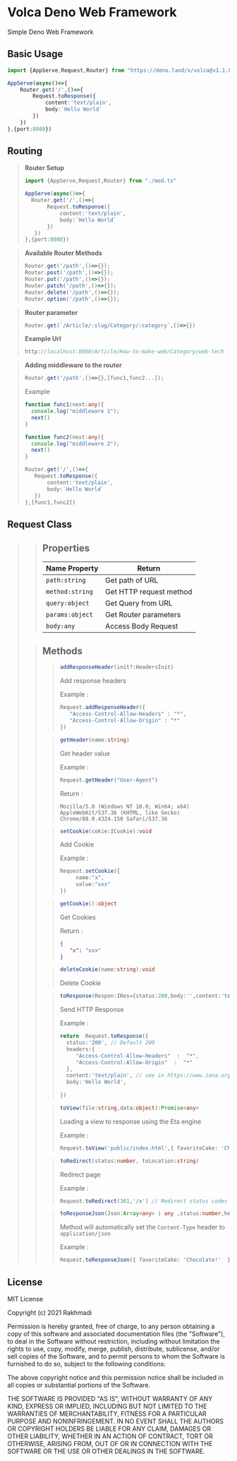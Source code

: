 # Volca Deno Web Framework

Simple Deno Web Framework 

## Basic Usage

```ts
import {AppServe,Request,Router} from "https://deno.land/x/volca@v1.1.0/mod.ts"

AppServe(async()=>{
    Router.get('/',()=>{
        Request.toResponse({
            content:'text/plain',
            body:`Hello World`
        })
    })
},{port:8080})
```

## Routing
>
> **Router Setup**
>```ts
>import {AppServe,Request,Router} from "./mod.ts"
>
>AppServe(async()=>{
>   Router.get('/',()=>{
>        Request.toResponse({
>            content:'text/plain',
>            body:`Hello World`
>        })
>    })
>},{port:8080})
>```
>

> **Available Router Methods**
>```ts
>Router.get('/path',()=>{});
>Router.post('/path',()=>{});
>Router.put('/path',()=>{});
>Router.patch('/path',()=>{});
>Router.delete('/path',()=>{});
>Router.option('/path',()=>{});
>```

>
> **Router parameter**
> ```ts 
>Router.get(`/Article/:slug/Category/:category`,()=>{})
>```
> **Example Url**
>```ts
>http://localhost:8080/Article/How-to-make-web/Category/web-tech
>```

>**Adding middleware to the router**
>```ts
> Router.get('/path',()=>{},[func1,func2...]);
>```
>
>Example
>```ts
>function func1(next:any){
>   console.log("middleware 1");
>   next()         
>}
>
> function func2(next:any){
>   console.log("middleware 2");
>   next()         
>}
>
>Router.get('/',()=>{
>    Request.toResponse({
>        content:'text/plain',
>        body:`Hello World`
>    })
>},[func1,func2])
>```
>

## Request Class
>
> >## Properties
> > | Name Property | Return  
> > |--|--|
> > | ``` path:string ``` | Get path of URL |
> > | ``` method:string ``` | Get HTTP request method |
> > | ``` query:object ``` | Get Query from URL |
> > | ``` params:object ``` | Get Router parameters |
> > | ``` body:any ``` | Access Body Request |
>
> > ## Methods
> > >```ts
> > >addResponseHeader(init?:HeadersInit)
> > >```
> > > Add response headers
> > >
> > > Example :
> > > ```ts
> > >Request.addResponseHeader({
> > >    "Access-Control-Allow-Headers" : "*",
> > >    "Access-Control-Allow-Origin" : "*"
> > >})
> > > ```
> > 
> > >```ts
> > >getHeader(name:string)
> > >```
> > > Get header value
> > > 
> > > Example :
> > > ```ts
> > >Request.getHeader("User-Agent")
> > >```
> > > Return : 
> > > ```
> > >Mozilla/5.0 (Windows NT 10.0; Win64; x64) AppleWebKit/537.36 (KHTML, like Gecko) Chrome/88.0.4324.150 Safari/537.36
> > >```
> >
> > >```ts
> > >setCookie(cokie:ICookie):void
> > >```
> > > Add Cookie 
> > >
> >  > Example :
> > >  ```ts
> > >Request.setCookie({
> > >       name:"x",
> > >       value:"xxx"
> > >})
> > >```
> >
> > >```ts
> > >getCookie():object
> > >```
> > > Get Cookies
> > >
> > > Return :
> > > ``` json
> > > {
> > >    "x": "xxx"
> > > }
> > >```
> > 
> > >```ts
> > >deleteCookie(name:string):void
> > >```
> > > Delete Cookie
> > 
> > > ```ts
> > >toResponse(Respon:IRes={status:200,body:'',content:'text/plain'})
> > >```
> > >Send HTTP Response 
> > >
> > >Example :
> > > ```ts
> > >return  Request.toResponse({
> > >   status:'200', // Default 200
> > >   headers:{
> > >      "Access-Control-Allow-Headers"  :  "*",
> > >      "Access-Control-Allow-Origin"  :  "*"
> > >   },
>  > >   content:'text/plain', // see in https://www.iana.org/assignments/media-types/media-types.xhtml
> > >   body:'Hello World',
> > >   
> > >})
> >> ```
> >
> > >```ts
> > >toView(file:string,data:object):Promise<any>
> > >```
>  > > Loading a view to response using the Eta engine
>  > >  
>  > > Example :
>  > > ```ts
>  > > Request.toView('public/index.html',{ favoriteCake: 'Chocolate!' })
>  > > ```
>  >
> > >```ts
> > >toRedirect(status:number, toLocation:string)
> > >```
> > > Redirect page 
> >  > 
>  > > Example :
> >  > ```ts
> > > Request.toRedirect(301,'/x') // Redirect status codes 301 to path location /x
> > >```
> >
> > >```ts
> > >toResponseJson(Json:Array<any> | any ,status:number,headers:HeadersInit = {})
> > >```
> > > Method will automatically set the `Content-Type` header to `application/json`
> > > 
> > > Example :
> > > ```ts
> > > Request.toResponseJson({ favoriteCake: 'Chocolate!'  },200)
> > > ```
> > >
> > >


## License
MIT License

Copyright (c) 2021 Rakhmadi

Permission is hereby granted, free of charge, to any person obtaining a copy
of this software and associated documentation files (the "Software"), to deal
in the Software without restriction, including without limitation the rights
to use, copy, modify, merge, publish, distribute, sublicense, and/or sell
copies of the Software, and to permit persons to whom the Software is
furnished to do so, subject to the following conditions:

The above copyright notice and this permission notice shall be included in all
copies or substantial portions of the Software.

THE SOFTWARE IS PROVIDED "AS IS", WITHOUT WARRANTY OF ANY KIND, EXPRESS OR
IMPLIED, INCLUDING BUT NOT LIMITED TO THE WARRANTIES OF MERCHANTABILITY,
FITNESS FOR A PARTICULAR PURPOSE AND NONINFRINGEMENT. IN NO EVENT SHALL THE
AUTHORS OR COPYRIGHT HOLDERS BE LIABLE FOR ANY CLAIM, DAMAGES OR OTHER
LIABILITY, WHETHER IN AN ACTION OF CONTRACT, TORT OR OTHERWISE, ARISING FROM,
OUT OF OR IN CONNECTION WITH THE SOFTWARE OR THE USE OR OTHER DEALINGS IN THE
SOFTWARE.
